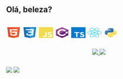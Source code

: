 ## Olá, beleza?

<div style="display: inline_block"><br>
  <img align="center" alt="Carlos-HTML" height="30" width="40" src="https://raw.githubusercontent.com/devicons/devicon/master/icons/html5/html5-original.svg">
  <img align="center" alt="Carlos-CSS" height="30" width="40" src="https://raw.githubusercontent.com/devicons/devicon/master/icons/css3/css3-original.svg">
  <img align="center" alt="Carlos-Js" height="30" width="40" src="https://raw.githubusercontent.com/devicons/devicon/master/icons/javascript/javascript-plain.svg">
  <img align="center" alt="Carlos-Csharp" height="30" width="40" src="https://raw.githubusercontent.com/devicons/devicon/master/icons/csharp/csharp-original.svg">
  <img align="center" alt="Carlos-Ts" height="30" width="40" src="https://raw.githubusercontent.com/devicons/devicon/master/icons/typescript/typescript-plain.svg">
  <img align="center" alt="Carlos-React" height="30" width="40" src="https://raw.githubusercontent.com/devicons/devicon/master/icons/react/react-original.svg">
  <img align="center" alt="Carlos-Python" height="30" width="40" src="https://raw.githubusercontent.com/devicons/devicon/master/icons/python/python-original.svg">
</div>
  
  ##

<div align="center">
 <a href="https://github-readme-stats.vercel.app/api?username=carloosramos8&theme=tokyonight">
   <img height="200em" src="https://github-readme-stats.vercel.app/api?username=carloosramos&count_private=true&show_icons=true&theme=tokyonight" />
 </a>
 <a href="https://github-readme-stats.vercel.app/api/top-langs/?username=carloosramos&show_icons=true&theme=tokyonight">
   <img height="260em" src="https://github-readme-stats.vercel.app/api/top-langs/?username=carloosramos&theme=tokyonight" />
 </a>
</div>

  ##
 
<div> 
  <a href="https://www.linkedin.com/in/carlos-eduardo-ramos-422985265/" target="_blank"><img src="https://img.shields.io/badge/-LinkedIn-%230077B5?style=for-the-badge&logo=linkedin&logoColor=white" target="_blank"></a> 
   <a class="url" href="mailto:botelhoramos01@gmail.com">
  <img src="https://img.shields.io/badge/Gmail-D14836?style=for-the-badge&logo=gmail&logoColor=white" />
 </a>
</div>
